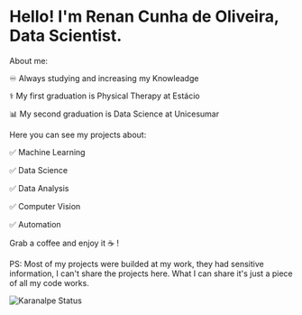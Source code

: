 # Hello! I'm Renan Cunha de Oliveira, Data Scientist.

About me:

:infinity: Always studying and increasing my Knowleadge

:medical_symbol: My first graduation is Physical Therapy at Estácio

:bar_chart:	My second graduation is Data Science at Unicesumar



Here you can see my projects about:

:white_check_mark:	Machine Learning

:white_check_mark:	Data Science

:white_check_mark:	Data Analysis

:white_check_mark:	Computer Vision

:white_check_mark:	Automation

Grab a coffee and enjoy it :coffee:	!




PS: Most of my projects were builded at my work, they had sensitive information, I can't share the projects here. What I can share it's just a piece of all my code works.


![Karanalpe Status](https://github-readme-stats.vercel.app/api?username=RenanCOliveira93&show_icons=true&hide=contribs,prs&cache_seconds=86400&theme=merko)


